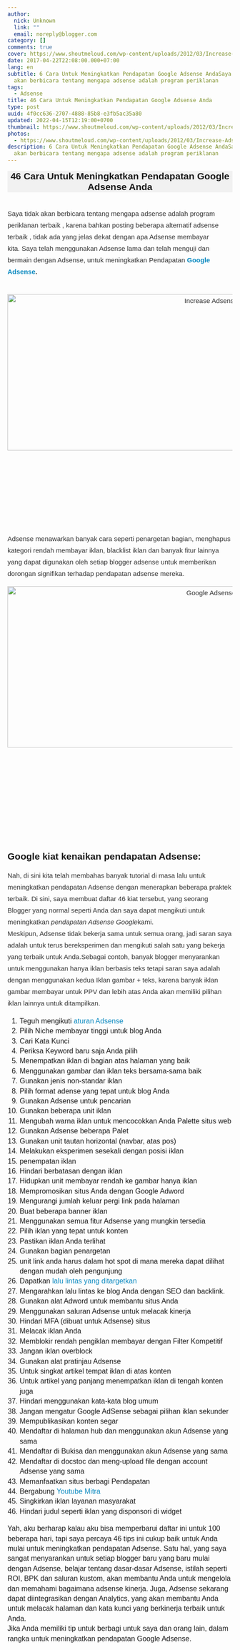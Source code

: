 ```yaml
---
author:
  nick: Unknown
  link: ""
  email: noreply@blogger.com
category: []
comments: true
cover: https://www.shoutmeloud.com/wp-content/uploads/2012/03/Increase-Adsense-Revenue.jpg
date: 2017-04-22T22:08:00.000+07:00
lang: en
subtitle: 6 Cara Untuk Meningkatkan Pendapatan Google Adsense AndaSaya tidak
  akan berbicara tentang mengapa adsense adalah program periklanan
tags:
  - Adsense
title: 46 Cara Untuk Meningkatkan Pendapatan Google Adsense Anda
type: post
uuid: 4f0cc636-2707-4888-85b8-e3fb5ac35a80
updated: 2022-04-15T12:19:00+0700
thumbnail: https://www.shoutmeloud.com/wp-content/uploads/2012/03/Increase-Adsense-Revenue.jpg
photos:
  - https://www.shoutmeloud.com/wp-content/uploads/2012/03/Increase-Adsense-Revenue.jpg
description: 6 Cara Untuk Meningkatkan Pendapatan Google Adsense AndaSaya tidak
  akan berbicara tentang mengapa adsense adalah program periklanan
---
```


<div dir="ltr" style="text-align: left;" trbidi="on"><h1 class="amp-wp-title" style="background-color: #f1f1f1; font-family: sans-serif; font-size: 1.5em; margin: 16px 0px 13px; text-align: center;"><span class="notranslate">46 Cara Untuk Meningkatkan Pendapatan Google Adsense Anda</span></h1><div><span class="notranslate"></span><br><div style="color: #333333; font-family: sans-serif; font-size: 15px; line-height: 26px; margin-bottom: 15px; margin-top: 5px;"><span class="notranslate"><span class="notranslate">Saya tidak akan berbicara tentang&nbsp;mengapa adsense adalah program periklanan terbaik&nbsp;, karena bahkan posting beberapa&nbsp;alternatif adsense terbaik&nbsp;, tidak ada yang jelas dekat dengan apa Adsense membayar kita.</span>&nbsp;<span class="notranslate">Saya telah menggunakan Adsense lama dan telah menguji dan bermain dengan Adsense, untuk meningkatkan Pendapatan&nbsp;<strong><a href="http://www.webmanajemen.com/search/?q=adsense" style="color: #0a89c0; text-decoration: none;" rel="noopener noreferer nofollow">Google Adsense</a>.</strong></span></span></div><span class="notranslate"></span><br><div style="color: #333333; font-family: sans-serif; font-size: 15px; line-height: 26px; margin-bottom: 15px; margin-top: 5px;"><span class="notranslate"><img alt="Increase Adsense Revenue" class="aligncenter wp-image-107032 size-full amp-wp-enforced-sizes i-amphtml-element i-amphtml-layout-responsive i-amphtml-layout-size-defined i-amphtml-layout" height="350" sizes="(min-width: 640px) 640px, 100vw" src="https://www.shoutmeloud.com/wp-content/uploads/2012/03/Increase-Adsense-Revenue.jpg" srcset="https://www.shoutmeloud.com/wp-content/uploads/2012/03/Increase-Adsense-Revenue.jpg 640w, https://www.shoutmeloud.com/wp-content/uploads/2012/03/Increase-Adsense-Revenue-125x68.jpg 125w" style="display: block; margin: 0px auto; max-width: 100%; overflow: hidden !important; position: relative; text-align: center; width: 100vw;" width="640"><i-amphtml-sizer style="display: block; padding-top: 169.53125px;"></i-amphtml-sizer><img alt="Increase Adsense Revenue" class="i-amphtml-fill-content i-amphtml-replaced-content" src="https://www.shoutmeloud.com/wp-content/uploads/2012/03/Increase-Adsense-Revenue.jpg" style="border: none !important; bottom: 0px; display: block; height: 1px; left: 0px; margin: auto; max-width: 100%; min-height: 100%; min-width: 100%; padding: 0px !important; position: absolute; right: 0px; top: 0px; width: 1px;"></span></div><span class="notranslate"></span><div style="color: #333333; font-family: sans-serif; font-size: 15px; line-height: 26px; margin-bottom: 15px; margin-top: 5px;"><span class="notranslate"><span class="notranslate">Adsense menawarkan banyak cara seperti penargetan bagian, menghapus kategori rendah membayar iklan, blacklist iklan dan banyak fitur lainnya yang dapat digunakan oleh setiap blogger adsense untuk memberikan dorongan signifikan terhadap pendapatan adsense mereka.</span></span></div><span class="notranslate"><div class="amp-wp-inline-2f0158eb062d1ac553a7edcb8a744628" style="color: #333333; font-family: sans-serif; font-size: 15px; line-height: 26px; margin-bottom: 15px; margin-top: 5px; text-align: center;"><img alt="Google Adsense Revenue" class="size-large wp-image-33069 aligncenter amp-wp-enforced-sizes i-amphtml-element i-amphtml-layout-responsive i-amphtml-layout-size-defined i-amphtml-layout" height="361" sizes="(min-width: 550px) 550px, 100vw" src="https://www.shoutmeloud.com/wp-content/uploads/2011/04/march-2011-Adsense-550x361.png" style="display: block; margin: 0px auto; max-width: 100%; overflow: hidden !important; position: relative; width: 100vw;" width="550"><i-amphtml-sizer style="display: block; padding-top: 203.46875px;"></i-amphtml-sizer><img alt="Google Adsense Revenue" class="i-amphtml-fill-content i-amphtml-replaced-content" src="https://www.shoutmeloud.com/wp-content/uploads/2011/04/march-2011-Adsense-550x361.png" style="border: none !important; bottom: 0px; display: block; height: 1px; left: 0px; margin: auto; max-width: 100%; min-height: 100%; min-width: 100%; padding: 0px !important; position: absolute; right: 0px; top: 0px; width: 1px;"></div><h2 style="font-family: sans-serif;"><span class="notranslate">Google kiat kenaikan pendapatan Adsense:</span></h2><div style="color: #333333; font-family: sans-serif; font-size: 15px; line-height: 26px; margin-bottom: 15px; margin-top: 5px;"><span class="notranslate">Nah, di sini kita telah membahas banyak tutorial di masa lalu untuk meningkatkan pendapatan Adsense dengan menerapkan beberapa praktek terbaik.</span>&nbsp;<span class="notranslate">Di sini, saya membuat daftar 46 kiat tersebut, yang seorang Blogger yang normal seperti Anda dan saya dapat mengikuti untuk meningkatkan&nbsp;<em>pendapatan Adsense Google</em>kami.</span><br><span class="notranslate">Meskipun, Adsense tidak bekerja sama untuk semua orang, jadi saran saya adalah untuk terus bereksperimen dan mengikuti salah satu yang bekerja yang terbaik untuk Anda.</span><span class="notranslate">Sebagai contoh, banyak blogger menyarankan untuk menggunakan hanya iklan berbasis teks tetapi saran saya adalah dengan menggunakan kedua Iklan gambar + teks, karena banyak iklan gambar membayar untuk PPV dan lebih atas Anda akan memiliki pilihan iklan lainnya untuk ditampilkan.</span></div><ol style="font-family: sans-serif; font-size: 16px; line-height: 22.3999996185303px;"><li><span class="notranslate">Teguh mengikuti&nbsp;<a href="https://www.google.me/search?q=adsense+rules" style="color: #0a89c0; text-decoration: none;" target="_blank" rel="noopener noreferer nofollow">aturan Adsense</a></span></li><li><span class="notranslate">Pilih Niche membayar tinggi untuk blog Anda</span></li><li><span class="notranslate">Cari Kata Kunci</span></li><li><span class="notranslate">Periksa Keyword baru saja Anda pilih</span></li><li><span class="notranslate">Menempatkan iklan di bagian atas halaman yang baik</span></li><li><span class="notranslate">Menggunakan gambar dan iklan teks bersama-sama baik</span></li><li><span class="notranslate">Gunakan jenis non-standar iklan</span></li><li><span class="notranslate">Pilih format adense yang tepat untuk blog Anda</span></li><li><span class="notranslate">Gunakan Adsense untuk pencarian</span></li><li><span class="notranslate">Gunakan beberapa unit iklan</span></li><li><span class="notranslate">Mengubah warna iklan untuk mencocokkan Anda Palette situs web</span></li><li><span class="notranslate">Gunakan Adsense beberapa Palet</span></li><li><span class="notranslate">Gunakan unit tautan horizontal (navbar, atas pos)</span></li><li><span class="notranslate">Melakukan eksperimen sesekali dengan posisi iklan</span></li><li><span class="notranslate">penempatan iklan</span></li><li><span class="notranslate">Hindari berbatasan dengan iklan</span></li><li><span class="notranslate">Hidupkan unit membayar rendah ke gambar hanya iklan</span></li><li><span class="notranslate">Mempromosikan situs Anda dengan Google Adword</span></li><li><span class="notranslate">Mengurangi jumlah keluar pergi link pada halaman</span></li><li><span class="notranslate">Buat beberapa banner iklan</span></li><li><span class="notranslate">Menggunakan semua fitur Adsense yang mungkin tersedia</span></li><li><span class="notranslate">Pilih iklan yang tepat untuk konten</span></li><li><span class="notranslate">Pastikan iklan Anda terlihat</span></li><li><span class="notranslate">Gunakan bagian penargetan</span></li><li><span class="notranslate">unit link anda harus dalam hot spot di mana mereka dapat dilihat dengan mudah oleh pengunjung</span></li><li><span class="notranslate">Dapatkan&nbsp;<a href="https://www.google.tk/search?q=organic+traffic" style="color: #0a89c0; text-decoration: none;" title="lalu lintas yang ditargetkan" rel="noopener noreferer nofollow">lalu lintas yang ditargetkan</a></span></li><li><span class="notranslate">Mengarahkan lalu lintas ke blog Anda dengan SEO dan backlink.</span></li><li><span class="notranslate">Gunakan alat Adword untuk membantu situs Anda</span></li><li><span class="notranslate">Menggunakan saluran Adsense untuk melacak kinerja</span></li><li><span class="notranslate">Hindari MFA (dibuat untuk Adsense) situs</span></li><li><span class="notranslate">Melacak iklan Anda</span></li><li><span class="notranslate">Memblokir rendah pengiklan membayar dengan Filter Kompetitif</span></li><li><span class="notranslate">Jangan iklan overblock</span></li><li><span class="notranslate">Gunakan alat pratinjau Adsense</span></li><li><span class="notranslate">Untuk singkat artikel tempat iklan di atas konten</span></li><li><span class="notranslate">Untuk artikel yang panjang menempatkan iklan di tengah konten juga</span></li><li><span class="notranslate">Hindari menggunakan kata-kata blog umum</span></li><li><span class="notranslate">Jangan mengatur Google AdSense sebagai pilihan iklan sekunder</span></li><li><span class="notranslate">Mempublikasikan konten segar</span></li><li><span class="notranslate">Mendaftar di halaman hub dan menggunakan akun Adsense yang sama</span></li><li><span class="notranslate">Mendaftar di Bukisa dan menggunakan akun Adsense yang sama</span></li><li><span class="notranslate">Mendaftar di docstoc dan meng-upload file dengan account Adsense yang sama</span></li><li><span class="notranslate">Memanfaatkan situs berbagi Pendapatan</span></li><li><span class="notranslate">Bergabung&nbsp;<a href="https://www.google.com.sg/search?q=gabung+youtube+mitra" style="color: #0a89c0; text-decoration: none;" target="_blank" title="youtube Mitra" rel="noopener noreferer nofollow">Youtube Mitra</a></span></li><li><span class="notranslate">Singkirkan iklan layanan masyarakat</span></li><li><span class="notranslate">Hindari judul seperti iklan yang disponsori di widget</span></li></ol><div style="font-family: sans-serif; font-size: 16px; line-height: 22.3999996185303px;"><span class="notranslate">Yah, aku berharap kalau aku bisa memperbarui daftar ini untuk 100 beberapa hari, tapi saya percaya 46 tips ini cukup baik untuk Anda mulai untuk meningkatkan pendapatan Adsense.</span>&nbsp;<span class="notranslate">Satu hal, yang saya sangat menyarankan untuk setiap blogger baru yang baru mulai dengan Adsense, belajar tentang dasar-dasar Adsense, istilah seperti ROI, BPK dan saluran kustom, akan membantu Anda untuk mengelola dan memahami bagaimana adsense kinerja.</span>&nbsp;<span class="notranslate">Juga, Adsense sekarang dapat diintegrasikan dengan Analytics, yang akan membantu Anda untuk melacak halaman dan kata kunci yang berkinerja terbaik untuk Anda.</span></div><div style="font-family: sans-serif; font-size: 16px; line-height: 22.3999996185303px;"></div><div style="font-family: sans-serif; font-size: 16px; line-height: 22.3999996185303px;"><span class="notranslate">Jika Anda memiliki tip untuk berbagi untuk saya dan orang lain, dalam rangka untuk meningkatkan pendapatan Google Adsense.</span></div></span></div></div>